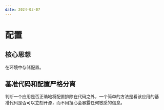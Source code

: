 ```yaml
---
date: 2024-03-07
---
```


# 配置

## 核心思想

在环境中存储配置。

## 基准代码和配置严格分离

判断一个应用是否正确地将配置排除在代码之外，一个简单的方法是看该应用的基准代码是否可以立刻开源，而不用担心会暴露任何敏感的信息。